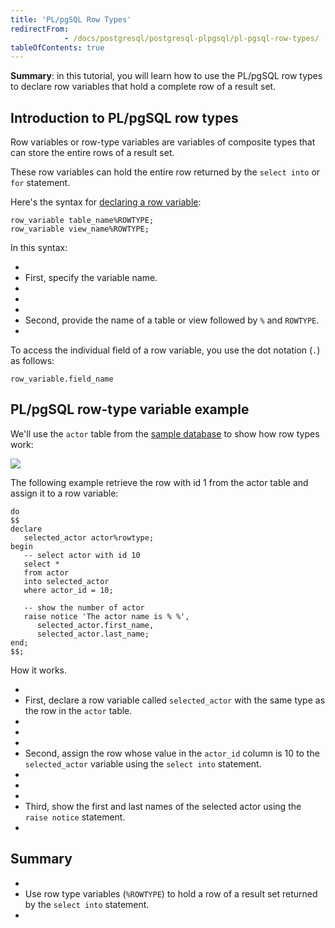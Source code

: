 ```yaml
---
title: 'PL/pgSQL Row Types'
redirectFrom: 
            - /docs/postgresql/postgresql-plpgsql/pl-pgsql-row-types/
tableOfContents: true
---
```



**Summary**: in this tutorial, you will learn how to use the PL/pgSQL row types to declare row variables that hold a complete row of a result set.





## Introduction to PL/pgSQL row types





Row variables or row-type variables are variables of composite types that can store the entire rows of a result set.





These row variables can hold the entire row returned by the `select into` or `for` statement.





Here's the syntax for [declaring a row variable](https://www.postgresqltutorial.com/postgresql-plpgsql/plpgsql-variables/):





```
row_variable table_name%ROWTYPE;
row_variable view_name%ROWTYPE;
```





In this syntax:





- 
- First, specify the variable name.
- 
-
- 
- Second, provide the name of a table or view followed by `%` and `ROWTYPE`.
- 





To access the individual field of a row variable, you use the dot notation (`.`) as follows:





```
row_variable.field_name
```





## PL/pgSQL row-type variable example





We'll use the `actor` table from the [sample database](https://www.postgresqltutorial.com/postgresql-getting-started/postgresql-sample-database/) to show how row types work:





![](https://www.postgresqltutorial.com/wp-content/uploads/2019/05/actor.png)





The following example retrieve the row with id 1 from the actor table and assign it to a row variable:





```
do
$$
declare
   selected_actor actor%rowtype;
begin
   -- select actor with id 10
   select *
   from actor
   into selected_actor
   where actor_id = 10;

   -- show the number of actor
   raise notice 'The actor name is % %',
      selected_actor.first_name,
      selected_actor.last_name;
end;
$$;
```





How it works.





- 
- First, declare a row variable called `selected_actor` with the same type as the row in the `actor` table.
- 
-
- 
- Second, assign the row whose value in the `actor_id` column is 10 to the `selected_actor` variable using the `select into` statement.
- 
-
- 
- Third, show the first and last names of the selected actor using the `raise notice` statement.
- 





## Summary





- 
- Use row type variables (`%ROWTYPE`) to hold a row of a result set returned by the `select into` statement.
- 


